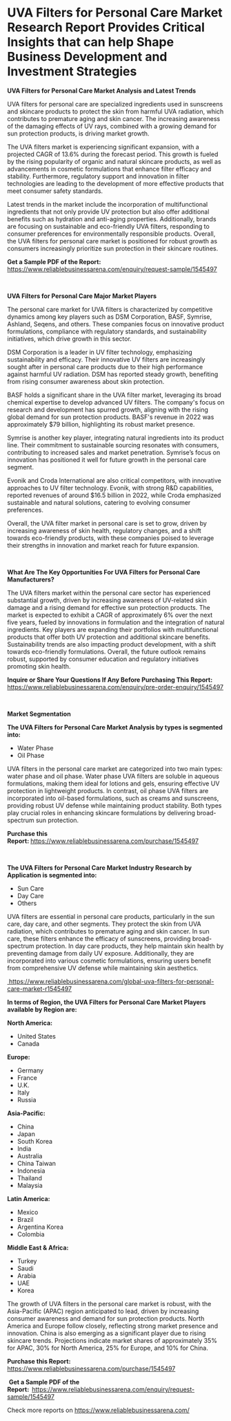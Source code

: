 <p><h1>UVA Filters for Personal Care Market Research Report Provides Critical Insights that can help Shape Business Development and Investment Strategies</h1></p><p><strong>UVA Filters for Personal Care Market Analysis and Latest Trends</strong></p>
<p><p>UVA filters for personal care are specialized ingredients used in sunscreens and skincare products to protect the skin from harmful UVA radiation, which contributes to premature aging and skin cancer. The increasing awareness of the damaging effects of UV rays, combined with a growing demand for sun protection products, is driving market growth. </p><p>The UVA filters market is experiencing significant expansion, with a projected CAGR of 13.6% during the forecast period. This growth is fueled by the rising popularity of organic and natural skincare products, as well as advancements in cosmetic formulations that enhance filter efficacy and stability. Furthermore, regulatory support and innovation in filter technologies are leading to the development of more effective products that meet consumer safety standards.</p><p>Latest trends in the market include the incorporation of multifunctional ingredients that not only provide UV protection but also offer additional benefits such as hydration and anti-aging properties. Additionally, brands are focusing on sustainable and eco-friendly UVA filters, responding to consumer preferences for environmentally responsible products. Overall, the UVA filters for personal care market is positioned for robust growth as consumers increasingly prioritize sun protection in their skincare routines.</p></p>
<p><strong>Get a Sample PDF of the Report:&nbsp;</strong> <a href="https://www.reliablebusinessarena.com/enquiry/request-sample/1545497?utm_campaign=1841&utm_medium=2&utm_source=Github&utm_content=ia&utm_term=02022025&utm_id=uva-filters-for-personal-care">https://www.reliablebusinessarena.com/enquiry/request-sample/1545497</a></p>
<p>&nbsp;</p>
<p><strong>UVA Filters for Personal Care Major Market Players</strong></p>
<p><p>The personal care market for UVA filters is characterized by competitive dynamics among key players such as DSM Corporation, BASF, Symrise, Ashland, Seqens, and others. These companies focus on innovative product formulations, compliance with regulatory standards, and sustainability initiatives, which drive growth in this sector.</p><p>DSM Corporation is a leader in UV filter technology, emphasizing sustainability and efficacy. Their innovative UV filters are increasingly sought after in personal care products due to their high performance against harmful UV radiation. DSM has reported steady growth, benefiting from rising consumer awareness about skin protection.</p><p>BASF holds a significant share in the UVA filter market, leveraging its broad chemical expertise to develop advanced UV filters. The company's focus on research and development has spurred growth, aligning with the rising global demand for sun protection products. BASF's revenue in 2022 was approximately $79 billion, highlighting its robust market presence.</p><p>Symrise is another key player, integrating natural ingredients into its product line. Their commitment to sustainable sourcing resonates with consumers, contributing to increased sales and market penetration. Symrise’s focus on innovation has positioned it well for future growth in the personal care segment.</p><p>Evonik and Croda International are also critical competitors, with innovative approaches to UV filter technology. Evonik, with strong R&D capabilities, reported revenues of around $16.5 billion in 2022, while Croda emphasized sustainable and natural solutions, catering to evolving consumer preferences.</p><p>Overall, the UVA filter market in personal care is set to grow, driven by increasing awareness of skin health, regulatory changes, and a shift towards eco-friendly products, with these companies poised to leverage their strengths in innovation and market reach for future expansion.</p></p>
<p>&nbsp;</p>
<p><strong>What Are The Key Opportunities For UVA Filters for Personal Care Manufacturers?</strong></p>
<p><p>The UVA filters market within the personal care sector has experienced substantial growth, driven by increasing awareness of UV-related skin damage and a rising demand for effective sun protection products. The market is expected to exhibit a CAGR of approximately 6% over the next five years, fueled by innovations in formulation and the integration of natural ingredients. Key players are expanding their portfolios with multifunctional products that offer both UV protection and additional skincare benefits. Sustainability trends are also impacting product development, with a shift towards eco-friendly formulations. Overall, the future outlook remains robust, supported by consumer education and regulatory initiatives promoting skin health.</p></p>
<p><strong>Inquire or Share Your Questions If Any Before Purchasing This Report:</strong> <a href="https://www.reliablebusinessarena.com/enquiry/pre-order-enquiry/1545497?utm_campaign=1841&utm_medium=2&utm_source=Github&utm_content=ia&utm_term=02022025&utm_id=uva-filters-for-personal-care">https://www.reliablebusinessarena.com/enquiry/pre-order-enquiry/1545497</a></p>
<p>&nbsp;</p>
<p><strong>Market Segmentation</strong></p>
<p><strong>The UVA Filters for Personal Care Market Analysis by types is segmented into:</strong></p>
<p><ul><li>Water Phase</li><li>Oil Phase</li></ul></p>
<p><p>UVA filters in the personal care market are categorized into two main types: water phase and oil phase. Water phase UVA filters are soluble in aqueous formulations, making them ideal for lotions and gels, ensuring effective UV protection in lightweight products. In contrast, oil phase UVA filters are incorporated into oil-based formulations, such as creams and sunscreens, providing robust UV defense while maintaining product stability. Both types play crucial roles in enhancing skincare formulations by delivering broad-spectrum sun protection.</p></p>
<p><strong>Purchase this Report:&nbsp;</strong><a href="https://www.reliablebusinessarena.com/purchase/1545497?utm_campaign=1841&utm_medium=2&utm_source=Github&utm_content=ia&utm_term=02022025&utm_id=uva-filters-for-personal-care">https://www.reliablebusinessarena.com/purchase/1545497</a></p>
<p>&nbsp;</p>
<p><strong>The UVA Filters for Personal Care Market Industry Research by Application is segmented into:</strong></p>
<p><ul><li>Sun Care</li><li>Day Care</li><li>Others</li></ul></p>
<p><p>UVA filters are essential in personal care products, particularly in the sun care, day care, and other segments. They protect the skin from UVA radiation, which contributes to premature aging and skin cancer. In sun care, these filters enhance the efficacy of sunscreens, providing broad-spectrum protection. In day care products, they help maintain skin health by preventing damage from daily UV exposure. Additionally, they are incorporated into various cosmetic formulations, ensuring users benefit from comprehensive UV defense while maintaining skin aesthetics.</p></p>
<p><a href="https://www.reliablebusinessarena.com/global-uva-filters-for-personal-care-market-r1545497?utm_campaign=1841&utm_medium=2&utm_source=Github&utm_content=ia&utm_term=02022025&utm_id=uva-filters-for-personal-care">&nbsp;https://www.reliablebusinessarena.com/global-uva-filters-for-personal-care-market-r1545497</a></p>
<p><strong>In terms of Region, the UVA Filters for Personal Care Market Players available by Region are:</strong></p>
<p>
    <p> <strong> North America: </strong>
        <ul>
            <li>United States</li>
            <li>Canada</li>
        </ul>
        </p> 
    <p> <strong> Europe: </strong>
        <ul>
            <li>Germany</li>
            <li>France</li>
            <li>U.K.</li>
            <li>Italy</li>
            <li>Russia</li>
        </ul>
        </p> 
    <p> <strong> Asia-Pacific: </strong>
        <ul>
            <li>China</li>
            <li>Japan</li>
            <li>South Korea</li>
            <li>India</li>
            <li>Australia</li>
            <li>China Taiwan</li>
            <li>Indonesia</li>
            <li>Thailand</li>
            <li>Malaysia</li>
        </ul>
        </p> 
    <p> <strong> Latin America: </strong>
        <ul>
            <li>Mexico</li>
            <li>Brazil</li>
            <li>Argentina Korea</li>
            <li>Colombia</li>
        </ul>
        </p> 
    <p> <strong> Middle East & Africa: </strong>
        <ul>
            <li>Turkey</li>
            <li>Saudi</li>
            <li>Arabia</li>
            <li>UAE</li>
            <li>Korea</li>
        </ul>
    </p>
    </p>
<p><p>The growth of UVA filters in the personal care market is robust, with the Asia-Pacific (APAC) region anticipated to lead, driven by increasing consumer awareness and demand for sun protection products. North America and Europe follow closely, reflecting strong market presence and innovation. China is also emerging as a significant player due to rising skincare trends. Projections indicate market shares of approximately 35% for APAC, 30% for North America, 25% for Europe, and 10% for China.</p></p>
<p><strong>Purchase this Report: </strong><a href="https://www.reliablebusinessarena.com/purchase/1545497?utm_campaign=1841&utm_medium=2&utm_source=Github&utm_content=ia&utm_term=02022025&utm_id=uva-filters-for-personal-care">https://www.reliablebusinessarena.com/purchase/1545497</a></p>
<p>&nbsp;<strong>Get a Sample PDF of the Report:&nbsp;&nbsp;</strong><a href="https://www.reliablebusinessarena.com/enquiry/request-sample/1545497?utm_campaign=1841&utm_medium=2&utm_source=Github&utm_content=ia&utm_term=02022025&utm_id=uva-filters-for-personal-care">https://www.reliablebusinessarena.com/enquiry/request-sample/1545497</a></p>
<p><strong></strong></p>
<p>Check more reports on <a href="https://www.reliablebusinessarena.com/?utm_campaign=1841&utm_medium=2&utm_source=Github&utm_content=ia&utm_term=02022025&utm_id=uva-filters-for-personal-care">https://www.reliablebusinessarena.com/</a></p>